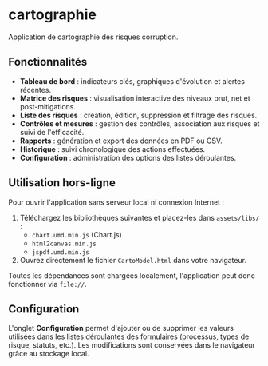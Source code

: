 # cartographie

Application de cartographie des risques corruption.

## Fonctionnalités

- **Tableau de bord** : indicateurs clés, graphiques d'évolution et alertes récentes.
- **Matrice des risques** : visualisation interactive des niveaux brut, net et post-mitigations.
- **Liste des risques** : création, édition, suppression et filtrage des risques.
- **Contrôles et mesures** : gestion des contrôles, association aux risques et suivi de l'efficacité.
- **Rapports** : génération et export des données en PDF ou CSV.
- **Historique** : suivi chronologique des actions effectuées.
- **Configuration** : administration des options des listes déroulantes.

## Utilisation hors-ligne

Pour ouvrir l'application sans serveur local ni connexion Internet :

1. Téléchargez les bibliothèques suivantes et placez-les dans `assets/libs/` :
   - `chart.umd.min.js` (Chart.js)
   - `html2canvas.min.js`
   - `jspdf.umd.min.js`
2. Ouvrez directement le fichier `CartoModel.html` dans votre navigateur.

Toutes les dépendances sont chargées localement, l'application peut donc fonctionner via `file://`.

## Configuration

L'onglet **Configuration** permet d'ajouter ou de supprimer les valeurs utilisées dans les listes déroulantes des formulaires (processus, types de risque, statuts, etc.). Les modifications sont conservées dans le navigateur grâce au stockage local.
